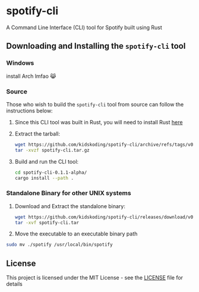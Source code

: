 # spotify-cli

A Command Line Interface (CLI) tool for Spotify built using Rust

## Downloading and Installing the `spotify-cli` tool

### Windows

install Arch lmfao 😹

### Source

Those who wish to build the `spotify-cli` tool from source can follow the instructions below:

1. Since this CLI tool was built in Rust, you will need to install Rust [here](https://www.rust-lang.org/learn/get-started)
2. Extract the tarball:

   ```sh
   wget https://github.com/kidskoding/spotify-cli/archive/refs/tags/v0.1.2-alpha.tar.gz
   tar -xvzf spotify-cli.tar.gz
   ```

3. Build and run the CLI tool:

   ```sh
   cd spotify-cli-0.1.1-alpha/
   cargo install --path .
   ```

### Standalone Binary for other UNIX systems

1. Download and Extract the standalone binary:

   ```sh
   wget https://github.com/kidskoding/spotify-cli/releases/download/v0.1.2-alpha/spotify-cli.tar
   tar -xvf spotify-cli.tar
   ```
   
2. Move the executable to an executable binary path

  ```sh
  sudo mv ./spotify /usr/local/bin/spotify
  ```

## License

This project is licensed under the MIT License - see the [LICENSE](LICENSE) file for details
